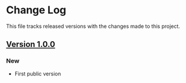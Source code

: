 
# Change Log
This file tracks released versions with the changes made to this project.

## [Version 1.0.0](https://github.com/SocketMobile/clubkit-ios/releases/tag/1.0.0)
### New
* First public version
